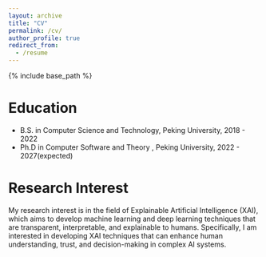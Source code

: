 ```yaml
---
layout: archive
title: "CV"
permalink: /cv/
author_profile: true
redirect_from:
  - /resume
---
```


{% include base_path %}

Education
======
* B.S. in Computer Science and Technology, Peking University, 2018 - 2022
* Ph.D in Computer Software and Theory , Peking University, 2022 - 2027(expected)

Research Interest
======
My research interest is in the field of Explainable Artificial Intelligence (XAI), which aims to develop machine learning and deep learning techniques that are transparent, interpretable, and explainable to humans. 
Specifically, I am interested in developing XAI techniques that can enhance human understanding, trust, and decision-making in complex AI systems.
 <!-- such as those used in healthcare, finance, and autonomous vehicles. My research also explores the ethical and social implications of XAI, such as fairness, accountability, and transparency. Through my work, I hope to contribute to the development of XAI as a critical component of AI systems that can be trusted and understood by humans. -->


<!-- Work experience
======
* Summer 2015: Research Assistant
  * Github University
  * Duties included: Tagging issues
  * Supervisor: Professor Git

* Fall 2015: Research Assistant
  * Github University
  * Duties included: Merging pull requests
  * Supervisor: Professor Hub
  
Skills
======
* Skill 1
* Skill 2
  * Sub-skill 2.1
  * Sub-skill 2.2
  * Sub-skill 2.3
* Skill 3

Publications
======
  <ul>{% for post in site.publications %}
    {% include archive-single-cv.html %}
  {% endfor %}</ul>
  
Talks
======
  <ul>{% for post in site.talks %}
    {% include archive-single-talk-cv.html %}
  {% endfor %}</ul>
  
Teaching
======
  <ul>{% for post in site.teaching %}
    {% include archive-single-cv.html %}
  {% endfor %}</ul>
  
Service and leadership
======
* Currently signed in to 43 different slack teams -->

